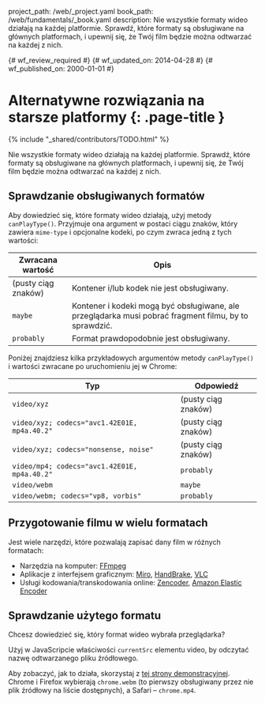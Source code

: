 project_path: /web/_project.yaml
book_path: /web/fundamentals/_book.yaml
description: Nie wszystkie formaty wideo działają na każdej platformie. Sprawdź, które formaty są obsługiwane na głównych platformach, i upewnij się, że Twój film będzie można odtwarzać na każdej z nich.

{# wf_review_required #}
{# wf_updated_on: 2014-04-28 #}
{# wf_published_on: 2000-01-01 #}

# Alternatywne rozwiązania na starsze platformy {: .page-title }

{% include "_shared/contributors/TODO.html" %}



Nie wszystkie formaty wideo działają na każdej platformie. Sprawdź, które formaty są obsługiwane na głównych platformach, i upewnij się, że Twój film będzie można odtwarzać na każdej z nich.



## Sprawdzanie obsługiwanych formatów

Aby dowiedzieć się, które formaty wideo działają, użyj metody `canPlayType()`. Przyjmuje ona argument w postaci ciągu znaków, który zawiera `mime-type` i opcjonalne kodeki, po czym zwraca jedną z tych wartości:

<table class="mdl-data-table mdl-js-data-table">
  <thead>
    <tr>
      <th>Zwracana wartość</th>
      <th>Opis</th>
    </tr>
  </thead>
  <tbody>
    <tr>
      <td data-th="Zwracana wartość">(pusty ciąg znaków)</td>
      <td data-th="Opis">Kontener i/lub kodek nie jest obsługiwany.</td>
    </tr>
    <tr>
      <td data-th="Zwracana wartość"><code>maybe</code></td>
      <td data-th="Opis">
        Kontener i kodeki mogą być obsługiwane, ale przeglądarka
        musi pobrać fragment filmu, by to sprawdzić.
      </td>
    </tr>
    <tr>
      <td data-th="Zwracana wartość"><code>probably</code></td>
      <td data-th="Opis">Format prawdopodobnie jest obsługiwany.
      </td>
    </tr>
  </tbody>
</table>

Poniżej znajdziesz kilka przykładowych argumentów metody `canPlayType()` i wartości zwracane po uruchomieniu jej w Chrome:


<table class="mdl-data-table mdl-js-data-table">
  <thead>
    <tr>
      <th>Typ</th>
      <th>Odpowiedź</th>
    </tr>
  </thead>
  <tbody>
    <tr>
      <td data-th="Typ"><code>video/xyz</code></td>
      <td data-th="Odpowiedź">(pusty ciąg znaków)</td>
    </tr>
    <tr>
      <td data-th="Typ"><code>video/xyz; codecs="avc1.42E01E, mp4a.40.2"</code></td>
      <td data-th="Odpowiedź">(pusty ciąg znaków)</td>
    </tr>
    <tr>
      <td data-th="Typ"><code>video/xyz; codecs="nonsense, noise"</code></td>
      <td data-th="Odpowiedź">(pusty ciąg znaków)</td>
    </tr>
    <tr>
      <td data-th="Typ"><code>video/mp4; codecs="avc1.42E01E, mp4a.40.2"</code></td>
      <td data-th="Odpowiedź"><code>probably</code></td>
    </tr>
    <tr>
      <td data-th="Typ"><code>video/webm</code></td>
      <td data-th="Odpowiedź"><code>maybe</code></td>
    </tr>
    <tr>
      <td data-th="Typ"><code>video/webm; codecs="vp8, vorbis"</code></td>
      <td data-th="Odpowiedź"><code>probably</code></td>
    </tr>
  </tbody>
</table>


## Przygotowanie filmu w wielu formatach

Jest wiele narzędzi, które pozwalają zapisać dany film w różnych formatach:

* Narzędzia na komputer: [FFmpeg](//ffmpeg.org/)
* Aplikacje z interfejsem graficznym: [Miro](//www.mirovideoconverter.com/), [HandBrake](//handbrake.fr/), [VLC](//www.videolan.org/)
* Usługi kodowania/transkodowania online: [Zencoder](//en.wikipedia.org/wiki/Zencoder), [Amazon Elastic Encoder](//aws.amazon.com/elastictranscoder)

## Sprawdzanie użytego formatu

Chcesz dowiedzieć się, który format wideo wybrała przeglądarka?

Użyj w JavaScripcie właściwości `currentSrc` elementu video, by odczytać nazwę odtwarzanego pliku źródłowego.

Aby zobaczyć, jak to działa, skorzystaj z <a href="https://googlesamples.github.io/web-fundamentals/samples/../fundamentals/design-and-ui/media/video/video-main.html">tej strony demonstracyjnej</a>. Chrome i Firefox wybierają `chrome.webm` (to pierwszy obsługiwany przez nie plik źródłowy na liście dostępnych), a Safari &ndash; `chrome.mp4`.




